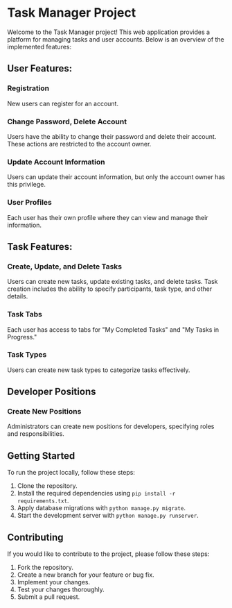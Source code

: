 # Task Manager Project

Welcome to the Task Manager project! This web application provides a platform for managing tasks and user accounts. Below is an overview of the implemented features:

## User Features:

### Registration
New users can register for an account.

### Change Password, Delete Account
Users have the ability to change their password and delete their account. These actions are restricted to the account owner.

### Update Account Information
Users can update their account information, but only the account owner has this privilege.

### User Profiles
Each user has their own profile where they can view and manage their information.

## Task Features:

### Create, Update, and Delete Tasks
Users can create new tasks, update existing tasks, and delete tasks. Task creation includes the ability to specify participants, task type, and other details.

### Task Tabs
Each user has access to tabs for "My Completed Tasks" and "My Tasks in Progress."

### Task Types
Users can create new task types to categorize tasks effectively.

## Developer Positions

### Create New Positions
Administrators can create new positions for developers, specifying roles and responsibilities.

## Getting Started

To run the project locally, follow these steps:

1. Clone the repository.
2. Install the required dependencies using `pip install -r requirements.txt`.
3. Apply database migrations with `python manage.py migrate`.
4. Start the development server with `python manage.py runserver`.

## Contributing

If you would like to contribute to the project, please follow these steps:

1. Fork the repository.
2. Create a new branch for your feature or bug fix.
3. Implement your changes.
4. Test your changes thoroughly.
5. Submit a pull request.
